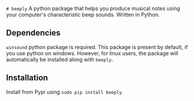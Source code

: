`# beeply`
A python package that helps you produce musical notes using your computer's characteristic beep sounds.
Written in Python.

## Dependencies

`winsound` python package is required. This package is present by default, if you use python on windows. However, for linux users, the package will automatically be installed along with `beeply`.

## Installation

Install from Pypi using `sudo pip install beeply`.